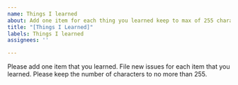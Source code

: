 ```yaml
---
name: Things I learned
about: Add one item for each thing you learned keep to max of 255 characters
title: "[Things I Learned]"
labels: Things I learned
assignees: ''

---
```


Please add one item that you learned.  File new issues for each item that you learned.  Please keep the number of characters to no more than 255.
